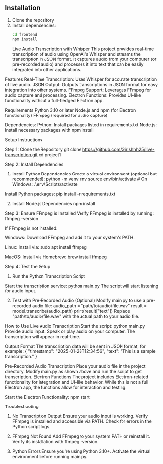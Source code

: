 ## Installation

1. Clone the repository
2. Install dependencies:
   ```bash
   cd frontend
   npm install
   ```
   Live Audio Transcription with Whisper
This project provides real-time transcription of audio using OpenAI's Whisper and streams the transcription in JSON format. It captures audio from your computer (or pre-recorded audio) and processes it into text that can be easily integrated into other applications.

Features
Real-Time Transcription: Uses Whisper for accurate transcription of live audio.
JSON Output: Outputs transcriptions in JSON format for easy integration into other systems.
FFmpeg Support: Leverages FFmpeg for audio capture and processing.
Electron Functions: Provides UI-like functionality without a full-fledged Electron app.

Requirements
Python 3.10 or later
Node.js and npm (for Electron functionality)
FFmpeg (required for audio capture)

Dependencies:
Python: Install packages listed in requirements.txt
Node.js: Install necessary packages with npm install

Setup Instructions

Step 1: Clone the Repository
git clone https://github.com/Girishhh25/live-transcription.git
cd project1

Step 2: Install Dependencies
1. Install Python Dependencies
Create a virtual environment (optional but recommended):
python -m venv env
source env/bin/activate    # On Windows: .\env\Scripts\activate

Install Python packages:
pip install -r requirements.txt

2. Install Node.js Dependencies
npm install

Step 3: Ensure FFmpeg is Installed
Verify FFmpeg is installed by running:
ffmpeg -version

If FFmpeg is not installed:

Windows: Download FFmpeg and add it to your system's PATH.

Linux: Install via:
sudo apt install ffmpeg

MacOS: Install via Homebrew:
brew install ffmpeg

Step 4: Test the Setup
1. Run the Python Transcription Script

Start the transcription service:
python main.py
The script will start listening for audio input.

2. Test with Pre-Recorded Audio (Optional)
Modify main.py to use a pre-recorded audio file:
audio_path = "path/to/audio/file.wav"
result = model.transcribe(audio_path)
print(result["text"])
Replace "path/to/audio/file.wav" with the actual path to your audio file.

How to Use
Live Audio Transcription
Start the script:
python main.py
Provide audio input:
Speak or play audio on your computer.
The transcription will appear in real-time.

Output Format
The transcription data will be sent in JSON format, for example:
{
  "timestamp": "2025-01-28T12:34:56",
  "text": "This is a sample transcription."
}

Pre-Recorded Audio Transcription
Place your audio file in the project directory.
Modify main.py as shown above and run the script to get transcription.
Electron Functions
The project includes Electron-related functionality for integration and UI-like behavior. While this is not a full Electron app, the functions allow for interaction and testing:

Start the Electron Functionality:
npm start

Troubleshooting
1. No Transcription Output
Ensure your audio input is working.
Verify FFmpeg is installed and accessible via PATH.
Check for errors in the Python script logs.

2. FFmpeg Not Found
Add FFmpeg to your system PATH or reinstall it.
Verify its installation with ffmpeg -version.

3. Python Errors
Ensure you're using Python 3.10+.
Activate the virtual environment before running main.py.

